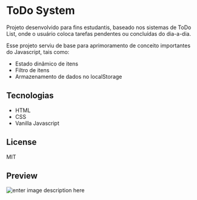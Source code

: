 # **ToDo System** #
Projeto desenvolvido para fins estudantis, baseado nos sistemas de ToDo List, onde o usuário coloca tarefas pendentes ou concluídas do dia-a-dia.

Esse projeto serviu de base para aprimoramento de conceito importantes do Javascript, tais como:

- Estado dinâmico de itens
- Filtro de itens
- Armazenamento de dados no localStorage

## Tecnologias
- HTML
- CSS
- Vanilla Javascript

## License
MIT

## Preview
![enter image description here](https://user-images.githubusercontent.com/52434638/87236184-30e7ff80-c3bc-11ea-8363-a9e5e1542e61.png)
